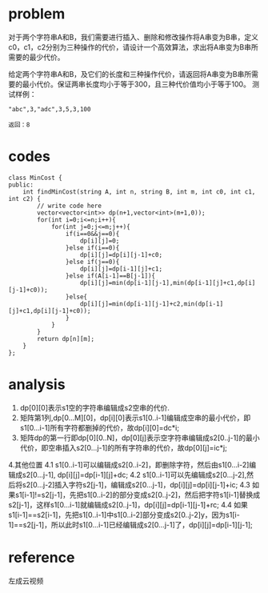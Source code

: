 # problem
对于两个字符串A和B，我们需要进行插入、删除和修改操作将A串变为B串，定义c0，c1，c2分别为三种操作的代价，请设计一个高效算法，求出将A串变为B串所需要的最少代价。

给定两个字符串A和B，及它们的长度和三种操作代价，请返回将A串变为B串所需要的最小代价。保证两串长度均小于等于300，且三种代价值均小于等于100。
测试样例：
```
"abc",3,"adc",3,5,3,100
```
```
返回：8
```
# codes
```
class MinCost {
public:
    int findMinCost(string A, int n, string B, int m, int c0, int c1, int c2) {
        // write code here
        vector<vector<int>> dp(n+1,vector<int>(m+1,0));
        for(int i=0;i<=n;i++){
            for(int j=0;j<=m;j++){
                if(i==0&&j==0){
                    dp[i][j]=0;
                }else if(i==0){
                    dp[i][j]=dp[i][j-1]+c0;
                }else if(j==0){
                    dp[i][j]=dp[i-1][j]+c1;
                }else if(A[i-1]==B[j-1]){
                    dp[i][j]=min(dp[i-1][j-1],min(dp[i-1][j]+c1,dp[i][j-1]+c0));
                }else{
                    dp[i][j]=min(dp[i-1][j-1]+c2,min(dp[i-1][j]+c1,dp[i][j-1]+c0));
                }
            }
        }
        return dp[n][m];
    }
};
```

# analysis
1. dp[0][0]表示s1空的字符串编辑成s2空串的代价.
2. 矩阵第1列,dp[0...M][0]，dp[i][0]表示s1[0..i-1]编辑成空串的最小代价，即s1[0...i-1]所有字符都删掉的代价，故dp[i][0]=dc*i;
3. 矩阵dp的第一行即dp[0][0..N]，dp[0][j]表示空字符串编辑成s2[0..j-1]的最小代价，即空串插入s2[0...j-1]的所有字符串的代价，故dp[0][j]=ic*j;

4.其他位置
4.1 s1[0..i-1]可以编辑成s2[0..i-2]，即删除字符，然后由s1[0...i-2]编辑成s2[0...j-1], dp[i][j]=dp[i-1][j]+dc;
4.2 s1[0..i-1]可以先编辑成s2[0...j-2],然后将s2[0...j-2]插入字符s2[j-1]，编辑成s2[0...j-1]，dp[i][j]=dp[i][j-1]+ic;
4.3 如果s1[i-1]!=s2[j-1]，先把s1[0..i-2]的部分变成s2[0..j-2]，然后把字符s1[i-1]替换成s2[j-1]，这样s1[0...i-1]就编辑成s2[0..j-1]，dp[i][j]=dp[i-1][j-1]+rc;
4.4 如果s1[i-1]==s2[i-1]，先把s1[0..i-1]中s1[0..i-2]部分变成s2[0..j-2]y，因为s1[i-1]==s2[j-1]，所以此时s1[0...i-1]已经编辑成s2[0...j-1]了，dp[i][j]=dp[i-1][j-1];

# reference
左成云视频